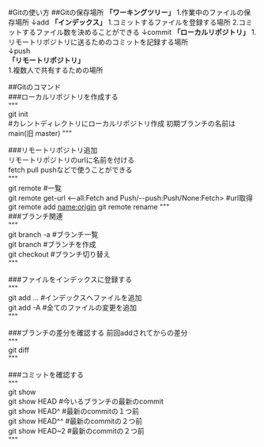 #Gitの使い方
##Gitの保存場所
**「ワーキングツリー」**
1.作業中のファイルの保存場所
   ↓add
**「インデックス」**
1.コミットするファイルを登録する場所
2.コミットするファイル数を決めることができる
   ↓commit
**「ローカルリポジトリ」**
1.リモートリポジトリに送るためのコミットを記録する場所  
↓push  
**「リモートリポジトリ」**  
1.複数人で共有するための場所  

##Gitのコマンド  
###ローカルリポジトリを作成する  
"""  
git init   
#カレントディレクトリにローカルリポジトリ作成 初期ブランチの名前はmain(旧 master)
"""

###リモートリポジトリ追加  
	リモートリポジトリのurlに名前を付ける  
	fetch pull pushなどで使うことができる  
"""  
git remote #一覧  
git remote get-url <--all:Fetch and Push/--push:Push/None:Fetch> <name> #url取得 
git remote add <name:origin> <url>
git remote rename <old> <new>
"""  
###ブランチ関連  
"""  
git branch -a #ブランチ一覧  
git branch <name> #ブランチを作成  
git checkout <name> #ブランチ切り替え  
"""  

###ファイルをインデックスに登録する  
"""  
git add <file name> <file name> ... #インデックスへファイルを追加  
git add -A          #全てのファイルの変更を追加  
"""  
  
###ブランチの差分を確認する 前回addされてからの差分  
"""  
git diff  
"""  
  
###コミットを確認する  
"""  
git show <hash>  
git show HEAD   #今いるブランチの最新のcommit  
git show HEAD^  #最新のcommitの１つ前  
git show HEAD^^ #最新のcommitの２つ前  
git show HEAD~2 #最新のcommitの２つ前  
"""  
